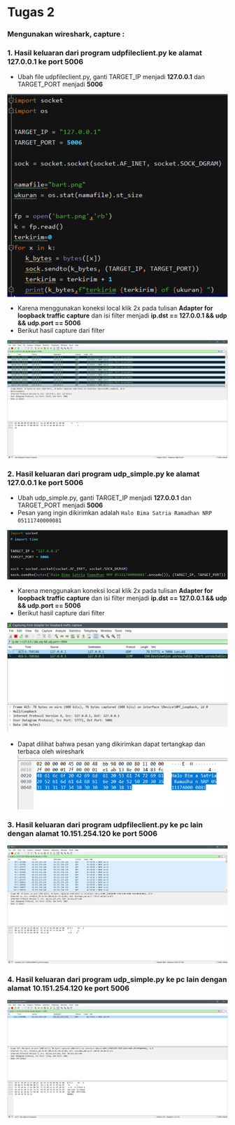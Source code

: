 # Tugas 2
### Mengunakan wireshark, capture :
### 1. Hasil keluaran dari program udpfileclient.py ke alamat 127.0.0.1 ke port 5006
* Ubah file udpfileclient.py, ganti TARGET_IP menjadi **127.0.0.1** dan TARGET_PORT menjadi **5006**

![Hasil_capture_UdpFileClient](https://github.com/bimaramadhan/progjarB/blob/master/tugas2/gambar/no1_1%20-%20Copy.PNG?raw=true)

* Karena menggunakan koneksi local klik 2x pada tulisan **Adapter for loopback traffic capture** dan isi filter menjadi **ip.dst == 127.0.0.1 && udp && udp.port == 5006**
* Berikut hasil capture dari filter

![Hasil_capture_UdpFileClient](https://github.com/bimaramadhan/progjarB/blob/master/tugas2/gambar/no1.PNG?raw=true)


### 2. Hasil keluaran dari program udp_simple.py ke alamat 127.0.0.1 ke port 5006
* Ubah udp_simple.py, ganti TARGET_IP menjadi **127.0.0.1** dan TARGET_PORT menjadi **5006**
* Pesan yang ingin dikirimkan adalah ```Halo Bima Satria Ramadhan NRP 05111740000081```

![Hasil_capture_udp_simple](https://github.com/bimaramadhan/progjarB/blob/master/tugas2/gambar/no2_3%20-%20Copy.PNG?raw=true)

* Karena menggunakan koneksi local klik 2x pada tulisan **Adapter for loopback traffic capture** dan isi filter menjadi **ip.dst == 127.0.0.1 && udp && udp.port == 5006**
* Berikut hasil capture dari filter

![Hasil_capture_udp_simple](https://github.com/bimaramadhan/progjarB/blob/master/tugas2/gambar/no2_1.PNG?raw=true)

* Dapat dilihat bahwa pesan yang dikirimkan dapat tertangkap dan terbaca oleh wireshark
![Hasil_capture_udp_simple](https://github.com/bimaramadhan/progjarB/blob/master/tugas2/gambar/no2_2.PNG?raw=true)

### 3. Hasil keluaran dari program udpfileclient.py ke pc lain dengan alamat 10.151.254.120 ke port 5006
![](https://github.com/bimaramadhan/progjarB/blob/master/tugas2/gambar/no3_1.PNG?raw=true)

### 4. Hasil keluaran dari program udp_simple.py ke pc lain dengan alamat 10.151.254.120 ke port 5006
![](https://github.com/bimaramadhan/progjarB/blob/master/tugas2/gambar/no4_1.PNG?raw=true)
